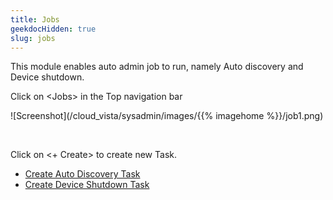 ```yaml
---
title: Jobs
geekdocHidden: true
slug: jobs
---
```



This module enables auto admin job to run, namely Auto discovery and Device shutdown.

Click on \<Jobs> in the Top navigation bar

![Screenshot](/cloud_vista/sysadmin/images/{{% imagehome %}}/job1.png)

&nbsp;

Click on <+ Create> to create new Task.

* <a href="/cloud_vista/sysadmin/admin/jobs/autodiscovery">Create Auto Discovery Task</a>
* <a href="/cloud_vista/sysadmin/admin/jobs/deviceshutdown">Create Device Shutdown Task</a>

